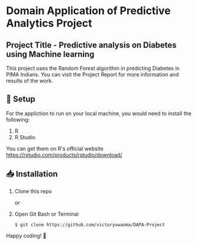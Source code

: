 # Domain Application of Predictive Analytics Project
## Project Title - Predictive analysis on Diabetes using Machine learning

This project uses the Random Forest algorithm in predicting Diabetes in PIMA Indians. You can visit the Project Report for more information and results of the work.

## 🚀  Setup
For the appliction to run on your local machine, you would need to install the following:
1. R 
2. R Studio

You can get them on R's official website https://rstudio.com/products/rstudio/download/

## 📥 Installation
1. Clone this repo

      or

2. Open Git Bash or Terminal

       $ git clone https://github.com/victoryuwaoma/DAPA-Project
       
Happy coding! 💙
